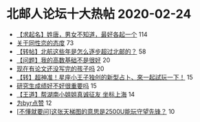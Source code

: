 # 北邮人论坛十大热帖 2020-02-24

- [【求起名】姓唐，男女不知道，最好各起一个](https://bbs.byr.cn/article/Talking/6184585) 114
- [关于同性恋的态度](https://bbs.byr.cn/article/Feeling/3139364) 73
- [【转帖】北航这些年是怎么逐步超过北邮的？](https://bbs.byr.cn/article/WorkLife/1140551) 58
- [【问题】我的高数基础不是很好](https://bbs.byr.cn/article/AimGraduate/1181639) 20
- [现在有论文还没写完的孩子吗](https://bbs.byr.cn/article/Paper/37503) 20
- [【转】超神准！星座小王子独创的新型占卜、來一起試玩一下！](https://bbs.byr.cn/article/Constellations/326533) 15
- [研究生成绩好不好很重要吗](https://bbs.byr.cn/article/StudyShare/195619) 15
- [【王道】帮湖南小姐姐真诚征友 坐标上海](https://bbs.byr.cn/article/Friends/1953467) 14
- [为byr点赞](https://bbs.byr.cn/article/Picture/3255182) 12
- [[不懂就要问]这张天梯图的意思是2500U能玩守望先锋？](https://bbs.byr.cn/article/Notebook/181087) 10


